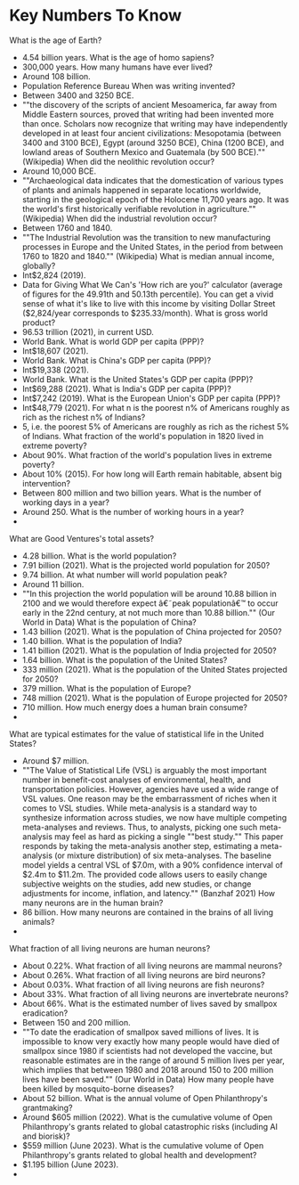 # Key Numbers To Know

What is the age of Earth?
 - 4.54 billion years.
What is the age of homo sapiens?
 - 300,000 years.
How many humans have ever lived?
 - Around 108 billion.
 - Population Reference Bureau
When was writing invented?
 - Between 3400 and 3250 BCE.
 - ""the discovery of the scripts of ancient Mesoamerica, far away from Middle Eastern sources, proved that writing had been invented more than once. Scholars now recognize that writing may have independently developed in at least four ancient civilizations: Mesopotamia (between 3400 and 3100 BCE), Egypt (around 3250 BCE), China (1200 BCE), and lowland areas of Southern Mexico and Guatemala (by 500 BCE)."" (Wikipedia)
When did the neolithic revolution occur?
 - Around 10,000 BCE.
 - ""Archaeological data indicates that the domestication of various types of plants and animals happened in separate locations worldwide, starting in the geological epoch of the Holocene 11,700 years ago. It was the world's first historically verifiable revolution in agriculture."" (Wikipedia)
When did the industrial revolution occur?
 - Between 1760 and 1840.
 - ""The Industrial Revolution was the transition to new manufacturing processes in Europe and the United States, in the period from between 1760 to 1820 and 1840."" (Wikipedia)
What is median annual income, globally?
 - Int$2,824 (2019).
 - Data for Giving What We Can's 'How rich are you?' calculator (average of figures for the 49.91th and 50.13th percentile). You can get a vivid sense of what it's like to live with this income by visiting Dollar Street ($2,824/year corresponds to $235.33/month).
What is gross world product?
 - 96.53 trillion (2021), in current USD.
 - World Bank.
What is world GDP per capita (PPP)?
 - Int$18,607 (2021).
 - World Bank.
What is China's GDP per capita (PPP)?
 - Int$19,338 (2021).
 - World Bank.
What is the United States's GDP per capita (PPP)?
 - Int$69,288 (2021).
What is India's GDP per capita (PPP)?
 - Int$7,242 (2019).
What is the European Union's GDP per capita (PPP)?
 - Int$48,779 (2021).
For what n is the poorest n% of Americans roughly as rich as the richest n% of Indians?
 - 5, i.e. the poorest 5% of Americans are roughly as rich as the richest 5% of Indians.
What fraction of the world's population in 1820 lived in extreme poverty?
 - About 90%.
What fraction of the world's population lives in extreme poverty?
 - About 10% (2015).
For how long will Earth remain habitable, absent big intervention?
 - Between 800 million and two billion years.
What is the number of working days in a year?
 - Around 250.
What is the number of working hours in a year?
 - 
What are Good Ventures's total assets?
 - 4.28 billion.
What is the world population?
 - 7.91 billion (2021).
What is the projected world population for 2050?
 - 9.74 billion.
At what number will world population peak?
 - Around 11 billion.
 - ""In this projection the world population will be around 10.88 billion in 2100 and we would therefore expect â€˜peak populationâ€™ to occur early in the 22nd century, at not much more than 10.88 billion."" (Our World in Data)
What is the population of China?
 - 1.43 billion (2021).
What is the population of China projected for 2050?
 - 1.40 billion.
What is the population of India?
 - 1.41 billion (2021).
What is the population of India projected for 2050?
 - 1.64 billion.
What is the population of the United States?
 - 333 million (2021).
What is the population of the United States projected for 2050?
 - 379 million.
What is the population of Europe?
 - 748 million (2021).
What is the population of Europe projected for 2050?
 - 710 million.
How much energy does a human brain consume?
 - 
What are typical estimates for the value of statistical life in the United States?
 - Around $7 million.
 - ""The Value of Statistical Life (VSL) is arguably the most important number in benefit-cost analyses of environmental, health, and transportation policies. However, agencies have used a wide range of VSL values. One reason may be the embarrassment of riches when it comes to VSL studies. While meta-analysis is a standard way to synthesize information across studies, we now have multiple competing meta-analyses and reviews. Thus, to analysts, picking one such meta-analysis may feel as hard as picking a single ""best study."" This paper responds by taking the meta-analysis another step, estimating a meta-analysis (or mixture distribution) of six meta-analyses. The baseline model yields a central VSL of $7.0m, with a 90% confidence interval of $2.4m to $11.2m. The provided code allows users to easily change subjective weights on the studies, add new studies, or change adjustments for income, inflation, and latency."" (Banzhaf 2021)
How many neurons are in the human brain?
 - 86 billion.
How many neurons are contained in the brains of all living animals?
 - 
What fraction of all living neurons are human neurons?
 - About 0.22%.
What fraction of all living neurons are mammal neurons?
 - About 0.26%.
What fraction of all living neurons are bird neurons?
 - About 0.03%.
What fraction of all living neurons are fish neurons?
 - About 33%.
What fraction of all living neurons are invertebrate neurons?
 - About 66%.
What is the estimated number of lives saved by smallpox eradication?
 - Between 150 and 200 million.
 - ""To date the eradication of smallpox saved millions of lives. It is impossible to know very exactly how many people would have died of smallpox since 1980 if scientists had not developed the vaccine, but reasonable estimates are in the range of around 5 million lives per year, which implies that between 1980 and 2018 around 150 to 200 million lives have been saved."" (Our World in Data)
How many people have been killed by mosquito-borne diseases?
 - About 52 billion.
What is the annual volume of Open Philanthropy's grantmaking?
 - Around $605 million (2022).
What is the cumulative volume of Open Philanthropy's grants related to global catastrophic risks (including AI and biorisk)?
 - $559 million (June 2023).
What is the cumulative volume of Open Philanthropy's grants related to global health and development?
 - $1.195 billion (June 2023).
 - 